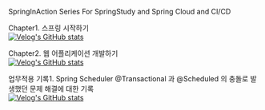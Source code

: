 SpringInAction Series For SpringStudy and Spring Cloud and CI/CD

Chapter1. 스프링 시작하기<br>
[![Velog's GitHub stats](https://velog-readme-stats.vercel.app/api/badge?name=spring1)](https://velog.io/@jnissi92/spring-in-action-first)

Chapter2. 웹 어플리케이션 개발하기<br>
[![Velog's GitHub stats](https://velog-readme-stats.vercel.app/api/badge?name=spring2)](https://velog.io/@jnissi92/spring-in-action-second)

업무적용 기록1. Spring Scheduler
@Transactional 과 @Scheduled 의 충돌로 발생했던 문제 해결에 대한 기록<br>
[![Velog's GitHub stats](https://velog-readme-stats.vercel.app/api/badge?name=Scheduler)](https://velog.io/@jnissi92/Spring-Scheduler)
